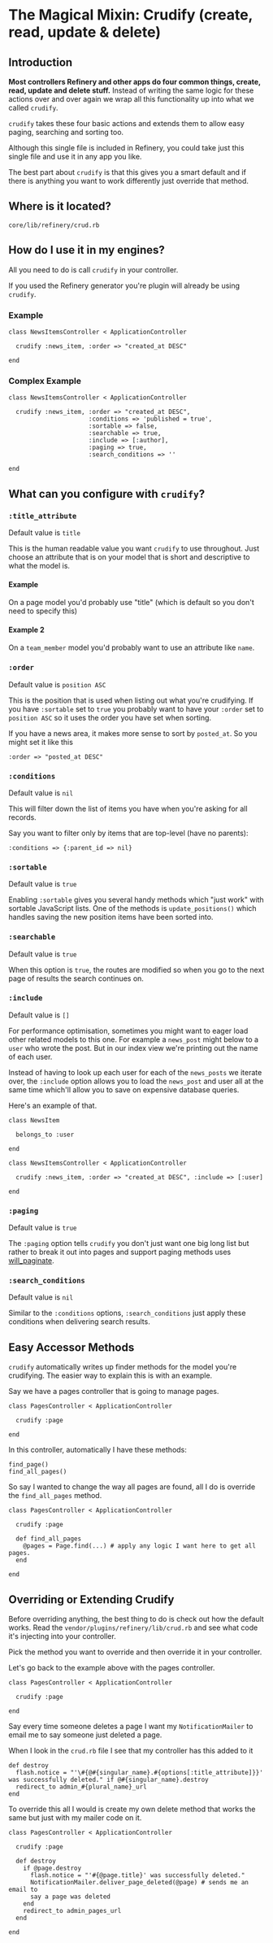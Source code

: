 # The Magical Mixin: Crudify (create, read, update & delete)

## Introduction

__Most controllers Refinery and other apps do four common things, create, read, update and delete stuff.__ Instead of writing the same logic for these actions over and over again we wrap all this functionality up into what we called ``crudify``.

``crudify`` takes these four basic actions and extends them to allow easy paging,
searching and sorting too.

Although this single file is included in Refinery, you could take just this single
file and use it in any app you like.

The best part about ``crudify`` is that this gives you a smart default and if
there is anything you want to work differently just override that method.

## Where is it located?

``core/lib/refinery/crud.rb``

## How do I use it in my engines?

All you need to do is call ``crudify`` in your controller.

If you used the Refinery generator you're plugin will already be using ``crudify``.

### Example

    class NewsItemsController < ApplicationController

      crudify :news_item, :order => "created_at DESC"

    end

### Complex Example

    class NewsItemsController < ApplicationController

      crudify :news_item, :order => "created_at DESC",
                          :conditions => 'published = true',
                          :sortable => false,
                          :searchable => true,
                          :include => [:author],
                          :paging => true,
                          :search_conditions => ''

    end

## What can you configure with ``crudify``?

### ``:title_attribute``

Default value is ``title``

This is the human readable value you want ``crudify`` to use throughout.
Just choose an attribute that is on your model that is short and descriptive to
what the model is.

#### Example

On a page model you'd probably use "title" (which is default so you don't need to specify this)

#### Example 2

On a ``team_member`` model you'd probably want to use an attribute like ``name``.

### ``:order``

Default value is ``position ASC``

This is the position that is used when listing out what you're crudifying.
If you have ``:sortable`` set to ``true`` you probably want to have your ``:order``
set to ``position ASC`` so it uses the order you have set when sorting.

If you have a news area, it makes more sense to sort by ``posted_at``.
So you might set it like this

    :order => "posted_at DESC"

### ``:conditions``

Default value is ``nil``

This will filter down the list of items you have when you're asking for all records.

Say you want to filter only by items that are top-level (have no parents):

    :conditions => {:parent_id => nil}

### ``:sortable``

Default value is ``true``

Enabling ``:sortable`` gives you several handy methods which "just work" with
sortable JavaScript lists. One of the methods is ``update_positions()`` which
handles saving the new position items have been sorted into.

### ``:searchable``

Default value is ``true``

When this option is ``true``, the routes are modified so when you go to the next
page of results the search continues on.

### ``:include``

Default value is ``[]``

For performance optimisation, sometimes you might want to eager load other related
models to this one. For example a ``news_post`` might below to a ``user`` who wrote
the post. But in our index view we're printing out the name of each user.

Instead of having to look up each user for each of the ``news_posts`` we iterate
over, the ``:include`` option allows you to load the ``news_post`` and user all
at the same time which'll allow you to save on expensive database queries.

Here's an example of that.

    class NewsItem

      belongs_to :user

    end

    class NewsItemsController < ApplicationController

      crudify :news_item, :order => "created_at DESC", :include => [:user]

    end

### ``:paging``

Default value is ``true``

The ``:paging`` option tells ``crudify`` you don't just want one big long list
but rather to break it out into pages and support paging methods uses [will_paginate](http://wiki.github.com/mislav/will_paginate/).

### ``:search_conditions``

Default value is ``nil``

Similar to the ``:conditions`` options, ``:search_conditions`` just apply these
conditions when delivering search results.

## Easy Accessor Methods

``crudify`` automatically writes up finder methods for the model you're crudifying.
The easier way to explain this is with an example.

Say we have a pages controller that is going to manage pages.

    class PagesController < ApplicationController

      crudify :page

    end

In this controller, automatically I have these methods:

    find_page()
    find_all_pages()

So say I wanted to change the way all pages are found, all I do is override
the ``find_all_pages`` method.

    class PagesController < ApplicationController

      crudify :page

      def find_all_pages
        @pages = Page.find(...) # apply any logic I want here to get all pages.
      end

    end

## Overriding or Extending Crudify

Before overriding anything, the best thing to do is check out how the default works.
Read the ``vendor/plugins/refinery/lib/crud.rb`` and see what code it's injecting
into your controller.

Pick the method you want to override and then override it in your controller.

Let's go back to the example above with the pages controller.

    class PagesController < ApplicationController

      crudify :page

    end

Say every time someone deletes a page I want my ``NotificationMailer`` to email
me to say someone just deleted a page.

When I look in the ``crud.rb`` file I see that my controller has this added to it

    def destroy
      flash.notice = "'\#{@#{singular_name}.#{options[:title_attribute]}}' was successfully deleted." if @#{singular_name}.destroy
      redirect_to admin_#{plural_name}_url
    end

To override this all I would is create my own delete method that works the same
but just with my mailer code on it.

    class PagesController < ApplicationController

      crudify :page

      def destroy
        if @page.destroy
          flash.notice = "'#{@page.title}' was successfully deleted."
          NotificationMailer.deliver_page_deleted(@page) # sends me an email to
          say a page was deleted
        end
        redirect_to admin_pages_url
      end

    end
